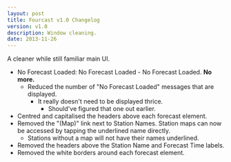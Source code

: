 ```yaml
---
layout: post
title: Fourcast v1.0 Changelog
version: v1.0
description: Window cleaning.
date: 2013-11-26
---
```


A cleaner while still familiar main UI.

* No Forecast Loaded: No Forecast Loaded - No Forecast Loaded. **No more.**
    * Reduced the number of "No Forecast Loaded" messages that are displayed. 
        * It really doesn't need to be displayed thrice. 
            * Should've figured that one out earlier.
* Centred and capitalised the headers above each forecast element.
* Removed the "(Map)" link next to Station Names. Station maps can now be accessed by tapping the underlined name directly. 
    * Stations without a map will not have their names underlined.
* Removed the headers above the Station Name and Forecast Time labels.
* Removed the white borders around each forecast element.
